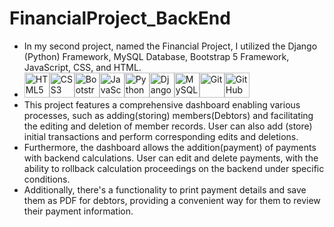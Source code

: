 # FinancialProject_BackEnd
  - In my second project, named the Financial Project, I utilized the Django (Python) Framework, MySQL Database, Bootstrap 5 Framework, JavaScript, CSS, and HTML.
  - <img src="https://cdn.jsdelivr.net/gh/devicons/devicon/icons/html5/html5-original-wordmark.svg" alt="HTML5" width="40" height="40"/><img src="https://cdn.jsdelivr.net/gh/devicons/devicon/icons/css3/css3-original-wordmark.svg" alt="CSS3" width="40" height="40"/><img src="https://upload.wikimedia.org/wikipedia/commons/b/b2/Bootstrap_logo.svg" alt="Bootstrap" width="40" height="40"/><img src="https://cdn.jsdelivr.net/gh/devicons/devicon/icons/javascript/javascript-original.svg" alt="JavaScript" width="40" height="40"/><img src="https://cdn.jsdelivr.net/gh/devicons/devicon/icons/python/python-original.svg" alt="Python" width="40" height="40"/><img src="https://cdn.jsdelivr.net/gh/devicons/devicon/icons/django/django-plain.svg" alt="Django" width="40" height="40"/><img src="https://cdn.jsdelivr.net/gh/devicons/devicon/icons/mysql/mysql-original-wordmark.svg" alt="MySQL" width="40" height="40"/><img src="https://git-scm.com/images/logos/downloads/Git-Icon-1788C.svg" alt="Git" width="40" height="40"/><img src="https://raw.githubusercontent.com/gilbarbara/logos/master/logos/github-icon.svg" alt="GitHub" width="40" height="40"/>
  - This project features a comprehensive dashboard enabling various processes, such as adding(storing) members(Debtors) and facilitating the editing and deletion of member records. User can also add (store) initial transactions and perform corresponding edits and deletions.
  - Furthermore, the dashboard allows the addition(payment) of payments with backend calculations. User can edit and delete payments, with the ability to rollback calculation proceedings on the backend under specific conditions.
  - Additionally, there's a functionality to print payment details and save them as PDF for debtors, providing a convenient way for them to review their payment information.
